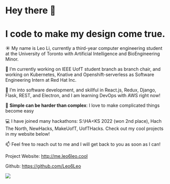 # Hey there 👋

# I code to make my design come true.

☀️ My name is Leo Li, currently a third-year computer engineering student at the University of Toronto with Artificial Intelligence and BioEngineering Minor.

🌱 I’m currently working on IEEE UofT student branch as branch chair, and working on Kubernetes, Knative and Openshift-serverless as Software Engineering Intern at Red Hat Inc.

👯 I’m into software development, and skillful in React.js, Redux, Django, Flask, REST, and Electron, and I am learning DevOps with AWS right now!

🤠 **Simple can be harder than complex**: I love to make complicated things become easy

💻 I have joined many hackathons: S:\HA<KS 2022 (won 2nd place), Hach The North, NewHacks, MakeUofT, UofTHacks. Check out my cool projects in my website below!

📫 Feel free to reach out to me and I will get back to you as soon as I can!

Project Website: http://me.leo6leo.cool

Github: https://github.com/Leo6Leo


![](https://komarev.com/ghpvc/?username=Leo6Leo&color=green&style=for-the-badge)

<!--
<a href="https://github.com/Leo6Leo">
  <img align="center" src="https://github-readme-stats.vercel.app/api?username=Leo6Leo&show_icons=true&line_height=27&count_private=true&title_color=ffffff&text_color=c9cacc&icon_color=2bbc8a&bg_color=1d1f21" alt="Leo's GitHub Stats" />
  --!>
</a>
<!--
**Leo6Leo/Leo6Leo** is a ✨ _special_ ✨ repository because its `README.md` (this file) appears on your GitHub profile.

Here are some ideas to get you started:

- 🔭 I’m currently working on ...
- 🌱 I’m currently learning ...
- 👯 I’m looking to collaborate on ...
- 🤔 I’m looking for help with ...
- 💬 Ask me about ...
- 📫 How to reach me: ...
- 😄 Pronouns: ...
- ⚡ Fun fact: ...
-->
